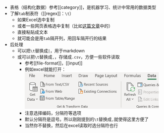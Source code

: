 - 表格（结构化数据）参考[[category]]，是机器学习、统计中常用的数据类型
- 了解`tab`制表符（[[regex]]：`\t`）
  - 如果Excel选中复制
  - 或者一些网页表格选中复制（比如[这篇文章](https://wires.onlinelibrary.wiley.com/doi/full/10.1002/wcms.1608#:~:text=Generative%20models%20offer%20a%20promising,that%20will%20satisfy%20those%20properties%3F)中的）
  - 直接粘贴成文本
  - 就可能会是用`tab`隔开列，用回车隔开行的结果
- 后处理
  - 可以把`\t`替换成`|`，用于markdown
  - 或可以把`\t`替换成`,`，存储成`.csv`，方便一些软件读取
    - 参考[[file-format]]，[[input]]
    - 例如excel就能打开：![](from-csv.png)
    - 注意选择编码，分隔符等选项
    - 默认分隔符是逗号。所以刚刚提到的`\t`替换成`,`就使得这里方便了
    - 当然你不替换，然后在excel读取时选分隔符也行